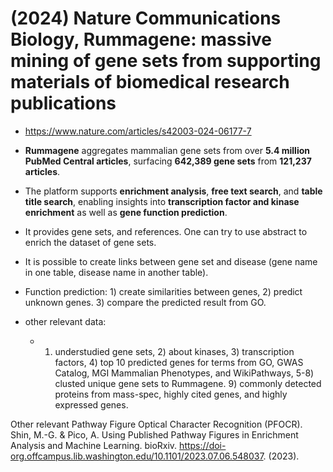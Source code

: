 # (2024) Nature Communications Biology, Rummagene: massive mining of gene sets from supporting materials of biomedical research publications

- https://www.nature.com/articles/s42003-024-06177-7
- **Rummagene** aggregates mammalian gene sets from over **5.4 million PubMed Central articles**, surfacing **642,389 gene sets** from **121,237 articles**.

- The platform supports **enrichment analysis**, **free text search**, and **table title search**, enabling insights into **transcription factor and kinase enrichment** as well as **gene function prediction**.


- It provides gene sets, and references.  One can try to use abstract to enrich the dataset of gene sets.
- It is possible to create links between gene set and disease (gene name in one table, disease name in another table).
- Function prediction: 1) create similarities between genes, 2) predict unknown genes.  3) compare the predicted result from GO.

- other relevant data:
  - 1) understudied gene sets, 2) about kinases, 3) transcription factors, 4) top 10 predicted genes for terms from GO, GWAS Catalog, MGI Mammalian Phenotypes, and WikiPathways, 5-8) clusted unique gene sets to Rummagene. 9) commonly detected proteins from mass-spec, highly cited genes, and highly expressed genes.

Other relevant 
Pathway Figure Optical Character Recognition (PFOCR).
Shin, M.-G. & Pico, A. Using Published Pathway Figures in Enrichment Analysis and Machine Learning. bioRxiv. https://doi-org.offcampus.lib.washington.edu/10.1101/2023.07.06.548037. (2023).